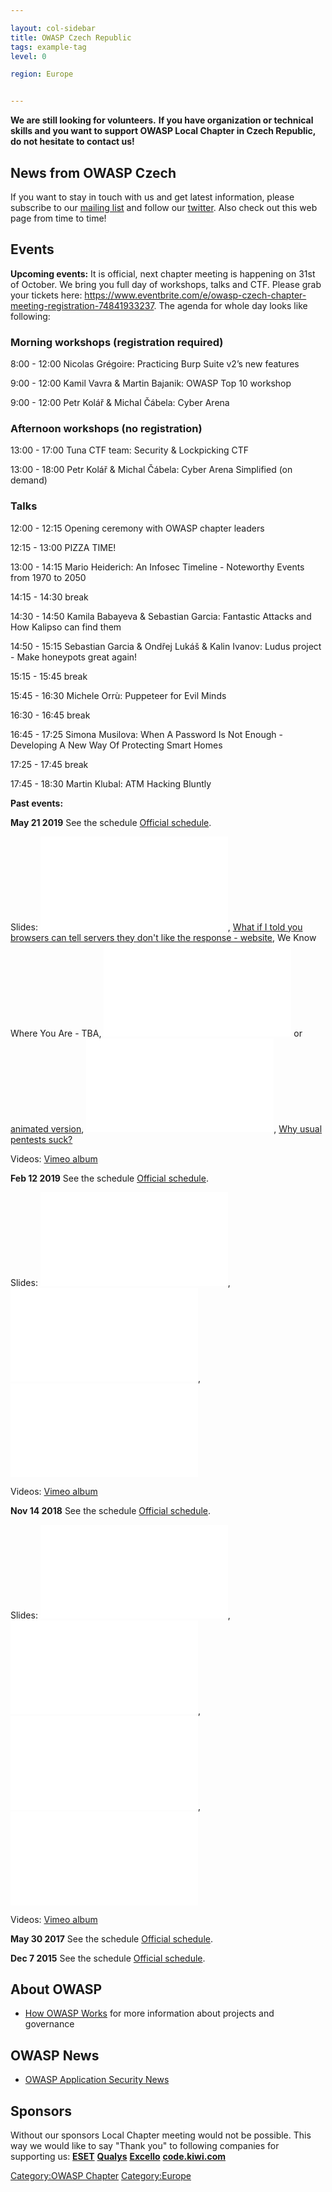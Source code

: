 ```yaml
---

layout: col-sidebar
title: OWASP Czech Republic
tags: example-tag
level: 0

region: Europe


---
```

**We are still looking for volunteers.** **If you have organization or
technical skills and you want to support OWASP Local Chapter in Czech
Republic, do not hesitate to contact us\!**

## News from OWASP Czech

If you want to stay in touch with us and get latest information, please
subscribe to our [mailing
list](https://lists.owasp.org/mailman/listinfo/owasp-czech-republic) and
follow our [twitter](https://twitter.com/owasp_czech). Also check out
this web page from time to time\!

## Events

**Upcoming events:** It is official, next chapter meeting is happening
on 31st of October. We bring you full day of workshops, talks and CTF.
Please grab your tickets here:
<https://www.eventbrite.com/e/owasp-czech-chapter-meeting-registration-74841933237>.
The agenda for whole day looks like following:

### Morning workshops (registration required)

8:00 - 12:00 Nicolas Grégoire: Practicing Burp Suite v2’s new features

9:00 - 12:00 Kamil Vavra & Martin Bajanik: OWASP Top 10 workshop

9:00 - 12:00 Petr Kolář & Michal Čábela: Cyber Arena

### Afternoon workshops (no registration)

13:00 - 17:00 Tuna CTF team: Security & Lockpicking CTF

13:00 - 18:00 Petr Kolář & Michal Čábela: Cyber Arena Simplified (on
demand)

### Talks

12:00 - 12:15 Opening ceremony with OWASP chapter leaders

12:15 - 13:00 PIZZA TIME\!

13:00 - 14:15 Mario Heiderich: An Infosec Timeline - Noteworthy Events
from 1970 to 2050

14:15 - 14:30 break

14:30 - 14:50 Kamila Babayeva & Sebastian Garcia: Fantastic Attacks and
How Kalipso can find them

14:50 - 15:15 Sebastian Garcia & Ondřej Lukáš & Kalin Ivanov: Ludus
project - Make honeypots great again\!

15:15 - 15:45 break

15:45 - 16:30 Michele Orrù: Puppeteer for Evil Minds

16:30 - 16:45 break

16:45 - 17:25 Simona Musilova: When A Password Is Not Enough -
Developing A New Way Of Protecting Smart Homes

17:25 - 17:45 break

17:45 - 18:30 Martin Klubal: ATM Hacking Bluntly

**Past events:**

**May 21 2019** See the schedule [Official
schedule](https://www.eventbrite.com/e/owasp-czech-chapter-meeting-registration-61600211892).

Slides: ![Does_Your_IoT_Expose_You.pdf](Does_Your_IoT_Expose_You.pdf
"Does_Your_IoT_Expose_You.pdf"), [What if I told you browsers can tell
servers they don't like the response -
website](https://exploited.cz/reporting/), We Know Where You Are - TBA,
![The_Messaging_Menagerie.pdf](The_Messaging_Menagerie.pdf
"The_Messaging_Menagerie.pdf") or [animated
version](https://bit.ly/30vR2ip),
![Cybercriminal_Activities_Managing_a_New_Android_Botnet.pdf](Cybercriminal_Activities_Managing_a_New_Android_Botnet.pdf
"Cybercriminal_Activities_Managing_a_New_Android_Botnet.pdf"), [Why
usual pentests
suck?](https://zembered.com/owasp-talk-why-pentests-suck-and-red-teaming/)

Videos: [Vimeo album](https://vimeo.com/album/6106513)

**Feb 12 2019** See the schedule [Official
schedule](https://www.eventbrite.com/e/owasp-czech-chapter-meeting-registration-55759551319).

Slides: ![Hacking_101_-_OWASP.pdf](Hacking_101_-_OWASP.pdf
"Hacking_101_-_OWASP.pdf"),
![Black_Market_of_Code_signings_certs.pdf](Black_Market_of_Code_signings_certs.pdf
"Black_Market_of_Code_signings_certs.pdf"),
![Getting_Started_with_Bug_Bounty..pdf](Getting_Started_with_Bug_Bounty..pdf
"Getting_Started_with_Bug_Bounty..pdf")

Videos: [Vimeo album](https://vimeo.com/album/5778636)

**Nov 14 2018** See the schedule [Official
schedule](https://www.eventbrite.com/e/owasp-czech-chapter-meeting-registration-51529309552#).

Slides:
![Petr_Stuchlik_The_webhosting_has_no_rights\!.pdf](Petr_Stuchlik_The_webhosting_has_no_rights!.pdf
"Petr_Stuchlik_The_webhosting_has_no_rights!.pdf"),
![Adela_Hanikova_All_roads_lead_to_domain_admin.pdf](Adela_Hanikova_All_roads_lead_to_domain_admin.pdf
"Adela_Hanikova_All_roads_lead_to_domain_admin.pdf"),
![Frantisek_Strasak_Detecting_malware_even_when_it_is_encrypted.pdf](Frantisek_Strasak_Detecting_malware_even_when_it_is_encrypted.pdf
"Frantisek_Strasak_Detecting_malware_even_when_it_is_encrypted.pdf"),
![The_Zeitgeist_of_Darknet.pdf](The_Zeitgeist_of_Darknet.pdf
"The_Zeitgeist_of_Darknet.pdf")

Videos: [Vimeo album](https://vimeo.com/album/5772305)

**May 30 2017** See the schedule [Official
schedule](https://www.eventbrite.com/e/owasp-czech-chapter-meeting-registration-33997427220#).

**Dec 7 2015** See the schedule [Official
schedule](https://www.eventbrite.com/e/owasp-czech-chapter-meeting-tickets-19677355500).

## About OWASP

  - [How OWASP Works](How_OWASP_Works "wikilink") for more information
    about projects and governance

## OWASP News

  - [OWASP Application Security
    News](http://www.owasp.org/index.php/OWASP_News)

## Sponsors

Without our sponsors Local Chapter meeting would not be possible. This
way we would like to say "Thank you" to following companies for
supporting us: **[ESET](https://www.eset.com/cz/)**
**[Qualys](https://www.qualys.com/)**
**[Excello](https://www.excello.cz/)**
**[code.kiwi.com](https://twitter.com/codekiwicom)**

[Category:OWASP Chapter](Category:OWASP_Chapter "wikilink")
[Category:Europe](Category:Europe "wikilink")
